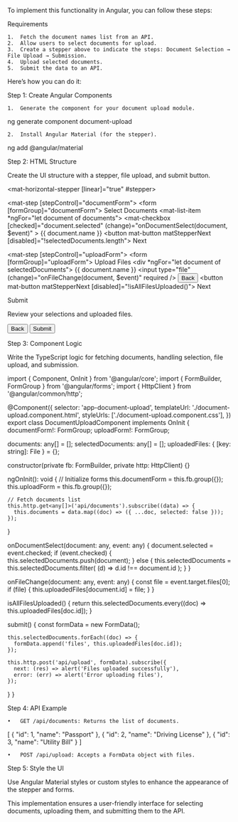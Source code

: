 To implement this functionality in Angular, you can follow these steps:

Requirements

	1.	Fetch the document names list from an API.
	2.	Allow users to select documents for upload.
	3.	Create a stepper above to indicate the steps: Document Selection → File Upload → Submission.
	4.	Upload selected documents.
	5.	Submit the data to an API.

Here’s how you can do it:

Step 1: Create Angular Components

	1.	Generate the component for your document upload module.

ng generate component document-upload


	2.	Install Angular Material (for the stepper).

ng add @angular/material



Step 2: HTML Structure

Create the UI structure with a stepper, file upload, and submit button.

<mat-horizontal-stepper [linear]="true" #stepper>
  <!-- Step 1: Document Selection -->
  <mat-step [stepControl]="documentForm">
    <form [formGroup]="documentForm">
      <ng-template matStepLabel>Select Documents</ng-template>
      <mat-list>
        <mat-list-item *ngFor="let document of documents">
          <mat-checkbox
            [checked]="document.selected"
            (change)="onDocumentSelect(document, $event)"
          >
            {{ document.name }}
          </mat-checkbox>
        </mat-list-item>
      </mat-list>
      <button mat-button matStepperNext [disabled]="!selectedDocuments.length">
        Next
      </button>
    </form>
  </mat-step>

  <!-- Step 2: File Upload -->
  <mat-step [stepControl]="uploadForm">
    <form [formGroup]="uploadForm">
      <ng-template matStepLabel>Upload Files</ng-template>
      <div *ngFor="let document of selectedDocuments">
        <label>{{ document.name }}</label>
        <input
          type="file"
          (change)="onFileChange(document, $event)"
          required
        />
      </div>
      <button mat-button matStepperPrevious>Back</button>
      <button mat-button matStepperNext [disabled]="!isAllFilesUploaded()">
        Next
      </button>
    </form>
  </mat-step>

  <!-- Step 3: Submit -->
  <mat-step>
    <ng-template matStepLabel>Submit</ng-template>
    <p>Review your selections and uploaded files.</p>
    <button mat-button matStepperPrevious>Back</button>
    <button mat-button (click)="submit()">Submit</button>
  </mat-step>
</mat-horizontal-stepper>

Step 3: Component Logic

Write the TypeScript logic for fetching documents, handling selection, file upload, and submission.

import { Component, OnInit } from '@angular/core';
import { FormBuilder, FormGroup } from '@angular/forms';
import { HttpClient } from '@angular/common/http';

@Component({
  selector: 'app-document-upload',
  templateUrl: './document-upload.component.html',
  styleUrls: ['./document-upload.component.css'],
})
export class DocumentUploadComponent implements OnInit {
  documentForm!: FormGroup;
  uploadForm!: FormGroup;

  documents: any[] = [];
  selectedDocuments: any[] = [];
  uploadedFiles: { [key: string]: File } = {};

  constructor(private fb: FormBuilder, private http: HttpClient) {}

  ngOnInit(): void {
    // Initialize forms
    this.documentForm = this.fb.group({});
    this.uploadForm = this.fb.group({});

    // Fetch documents list
    this.http.get<any[]>('api/documents').subscribe((data) => {
      this.documents = data.map((doc) => ({ ...doc, selected: false }));
    });
  }

  onDocumentSelect(document: any, event: any) {
    document.selected = event.checked;
    if (event.checked) {
      this.selectedDocuments.push(document);
    } else {
      this.selectedDocuments = this.selectedDocuments.filter(
        (d) => d.id !== document.id
      );
    }
  }

  onFileChange(document: any, event: any) {
    const file = event.target.files[0];
    if (file) {
      this.uploadedFiles[document.id] = file;
    }
  }

  isAllFilesUploaded() {
    return this.selectedDocuments.every((doc) => this.uploadedFiles[doc.id]);
  }

  submit() {
    const formData = new FormData();

    this.selectedDocuments.forEach((doc) => {
      formData.append('files', this.uploadedFiles[doc.id]);
    });

    this.http.post('api/upload', formData).subscribe({
      next: (res) => alert('Files uploaded successfully'),
      error: (err) => alert('Error uploading files'),
    });
  }
}

Step 4: API Example

	•	GET /api/documents: Returns the list of documents.

[
  { "id": 1, "name": "Passport" },
  { "id": 2, "name": "Driving License" },
  { "id": 3, "name": "Utility Bill" }
]


	•	POST /api/upload: Accepts a FormData object with files.

Step 5: Style the UI

Use Angular Material styles or custom styles to enhance the appearance of the stepper and forms.

This implementation ensures a user-friendly interface for selecting documents, uploading them, and submitting them to the API.